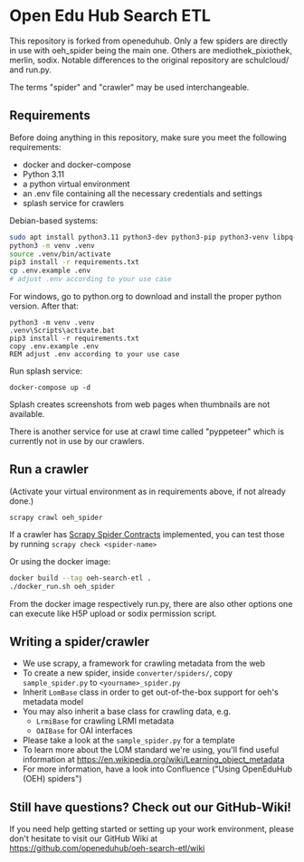 # Open Edu Hub Search ETL

This repository is forked from openeduhub. Only a few spiders are directly in use
with oeh_spider being the main one. Others are mediothek_pixiothek, merlin, sodix.
Notable differences to the original repository are schulcloud/ and run.py.

The terms "spider" and "crawler" may be used interchangeable.

## Requirements
Before doing anything in this repository, make sure you meet the following requirements:

- docker and docker-compose
- Python 3.11
- a python virtual environment
- an .env file containing all the necessary credentials and settings
- splash service for crawlers

Debian-based systems:
```bash
sudo apt install python3.11 python3-dev python3-pip python3-venv libpq-dev
python3 -m venv .venv
source .venv/bin/activate
pip3 install -r requirements.txt
cp .env.example .env
# adjust .env according to your use case
```

For windows, go to python.org to download and install the proper python version. After that:
```commandline
python3 -m venv .venv
.venv\Scripts\activate.bat
pip3 install -r requirements.txt
copy .env.example .env
REM adjust .env according to your use case
```

Run splash service:
```commandline
docker-compose up -d
```
Splash creates screenshots from web pages when thumbnails are not available.

There is another service for use at crawl time called "pyppeteer" which is currently not in use by our crawlers.


## Run a crawler
(Activate your virtual environment as in requirements above, if not already done.)
```commandline
scrapy crawl oeh_spider
```

If a crawler has [Scrapy Spider Contracts](https://docs.scrapy.org/en/latest/topics/contracts.html#spiders-contracts) implemented, you can test those by running `scrapy check <spider-name>`

Or using the docker image:
```bash
docker build --tag oeh-search-etl .
./docker_run.sh oeh_spider
```
From the docker image respectively run.py, there are also other options one can execute like H5P upload or sodix permission script.

## Writing a spider/crawler

- We use scrapy, a framework for crawling metadata from the web
- To create a new spider, inside `converter/spiders/`, copy `sample_spider.py` to `<yourname>_spider.py`
- Inherit `LomBase` class in order to get out-of-the-box support for oeh's metadata model
- You may also inherit a base class for crawling data, e.g.
  - `LrmiBase` for crawling LRMI metadata
  - `OAIBase` for OAI interfaces
- Please take a look at the `sample_spider.py` for a template
- To learn more about the LOM standard we're using, you'll find useful information at https://en.wikipedia.org/wiki/Learning_object_metadata
- For more information, have a look into Confluence ("Using OpenEduHub (OEH) spiders")

## Still have questions? Check out our GitHub-Wiki!
If you need help getting started or setting up your work environment, please don't hesitate to visit our GitHub Wiki at https://github.com/openeduhub/oeh-search-etl/wiki